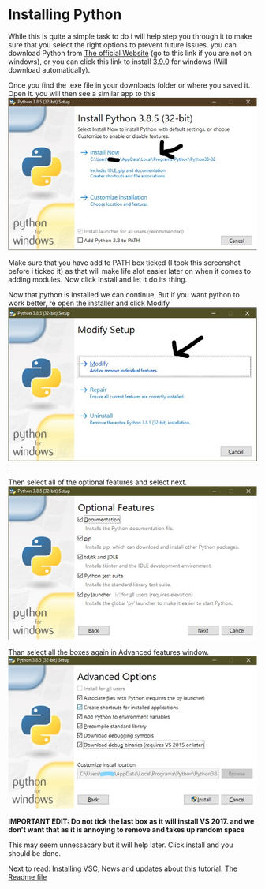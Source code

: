 # Installing Python
While this is quite a simple task to do i will help step you through it to make sure that you select the right options to prevent future issues. you can download Python from [The official Website](https://www.python.org/downloads/) (go to this link if you are not on windows), or you can click this link to install [3.9.0](https://www.python.org/ftp/python/3.9.0/python-3.9.0-amd64.exe) for windows (Will download automatically).

Once you find the .exe file in your downloads folder or where you saved it. Open it. you will then see a similar app to this ![Photo of python install](Chapter-1-Resourses/Install-1.jpg)

Make sure that you have add to PATH box ticked (I took this screenshot before i ticked it) as that will make life alot easier later on when it comes to adding modules. Now click Install and let it do its thing.


Now that python is installed we can continue, But if you want python to work better, re open the installer and click Modify ![The modify window of python installer](Chapter-1-Resourses/Modify.jpg).

Then select all of the optional features and select next.
![Optional Fetaure menu of installer](Chapter-1-Resourses/Optional-features.jpg)

Than select all the boxes again in Advanced features window. ![advanced features in python nstaller](Chapter-1-Resourses/Advanced-options.jpg)

**IMPORTANT EDIT: Do not tick the last box as it will install VS 2017. and we don't want that as it is annoying to remove and takes up random space**

This may seem unnessacary but it will help later. Click install and you should be done.

Next to read: [Installing VSC](3-Installing-VSC.md), News and updates about this tutorial: [The Readme file](../README.md)
